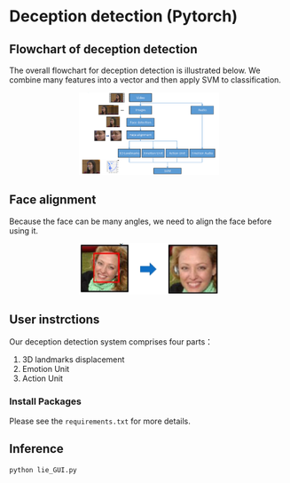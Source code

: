 # Deception detection (Pytorch)

## Flowchart of deception detection

The overall flowchart for deception detection is illustrated below. We combine many features into a vector and then apply SVM to classification.

<p align="center">
 <img src="https://github.com/come880412/Deception_detection/blob/main/img/Flowchart%20.png" width=50% height=50%>
</p>

## Face alignment

Because the face can be many angles, we need to align the face before using it.

<p align="center">
 <img src="https://github.com/come880412/Deception_detection/blob/main/img/face%20alignment.png" width=50% height=50%>
</p>

## User instrctions

Our deception detection system comprises four parts：

1. 3D landmarks displacement
2. Emotion Unit
3. Action Unit

### Install Packages

Please see the `requirements.txt` for more details.

## Inference

```python=
python lie_GUI.py
```
